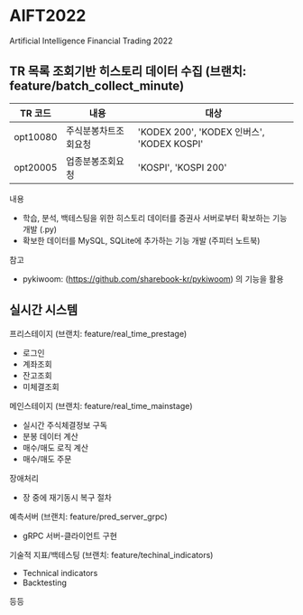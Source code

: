 # AIFT2022
Artificial Intelligence Financial Trading 2022

## TR 목록 조회기반 히스토리 데이터 수집 (브랜치: feature/batch_collect_minute)

|TR 코드|내용|대상|
|------|---|---|
|opt10080| 주식분봉차트조회요청|'KODEX 200', 'KODEX 인버스', 'KODEX KOSPI'|
|opt20005| 업종분봉조회요청| 'KOSPI', 'KOSPI 200'|


내용
- 학습, 분석, 백테스팅을 위한 히스토리 데이터를 증권사 서버로부터 확보하는 기능 개발 (.py)
- 확보한 데이터를 MySQL, SQLite에 추가하는 기능 개발 (주피터 노트북)

참고
- pykiwoom: (https://github.com/sharebook-kr/pykiwoom) 의 기능을 활용

## 실시간 시스템

프리스테이지 (브랜치: feature/real_time_prestage)
- 로그인
- 계좌조회
- 잔고조회
- 미체결조회

메인스테이지 (브랜치: feature/real_time_mainstage)
- 실시간 주식체결정보 구독
- 분봉 데이터 계산
- 매수/매도 로직 계산
- 매수/매도 주문

장애처리
- 장 중에 재기동시 복구 절차

예측서버 (브랜치: feature/pred_server_grpc)
- gRPC 서버-클라이언트 구현

기술적 지표/백테스팅 (브랜치: feature/techinal_indicators)
- Technical indicators
- Backtesting


등등
